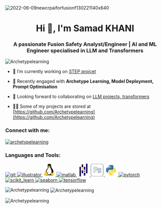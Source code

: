 ![2022-06-09newcrpaiforfusionf130221140x640](https://github.com/Archetypelearning/Archetypelearning/assets/139679681/021b4f39-9617-4c28-b291-ea33912bb418)


<h1 align="center">Hi 👋, I'm Samad KHANI</h1>
<h3 align="center">A passionate Fusion Safety Analyst/Engineer | AI and ML Engineer specialised in LLM and Transformers</h3>

<p align="left"> <img src="https://komarev.com/ghpvc/?username=Archetypelearning&label=Profile%20views&color=0e75b6&style=flat" alt="Archetypelearning" /> </p>

- 🔭 I’m currently working on [STEP projcet](https://ccfe.ukaea.uk/programmes/step/)

- 🌱 Recently engaged with **Archetype Learning, Model Deployment, Prompt Optimisation**

- 👯 Looking forward to collaborating on [LLM projects, transformers](https://huggingface.co/)

- 👨‍💻 Some of my projects are stored at [https://github.com/Archetypelearning](https://github.com/Archetypelearning)

<h3 align="left">Connect with me:</h3>
<p align="left">
<a href="https://linkedin.com/in/archetypelearning" target="blank"><img align="center" src="https://raw.githubusercontent.com/rahuldkjain/github-profile-readme-generator/master/src/images/icons/Social/linked-in-alt.svg" alt="archetypelearning" height="30" width="40" /></a>
</p>

<h3 align="left">Languages and Tools:</h3>
<p align="left"> <a href="https://git-scm.com/" target="_blank" rel="noreferrer"> <img src="https://www.vectorlogo.zone/logos/git-scm/git-scm-icon.svg" alt="git" width="40" height="40"/> </a> <a href="https://www.adobe.com/in/products/illustrator.html" target="_blank" rel="noreferrer"> <img src="https://www.vectorlogo.zone/logos/adobe_illustrator/adobe_illustrator-icon.svg" alt="illustrator" width="40" height="40"/> </a> <a href="https://www.linux.org/" target="_blank" rel="noreferrer"> <img src="https://raw.githubusercontent.com/devicons/devicon/master/icons/linux/linux-original.svg" alt="linux" width="40" height="40"/> </a> <a href="https://www.mathworks.com/" target="_blank" rel="noreferrer"> <img src="https://upload.wikimedia.org/wikipedia/commons/2/21/Matlab_Logo.png" alt="matlab" width="40" height="40"/> </a> <a href="https://pandas.pydata.org/" target="_blank" rel="noreferrer"> <img src="https://raw.githubusercontent.com/devicons/devicon/2ae2a900d2f041da66e950e4d48052658d850630/icons/pandas/pandas-original.svg" alt="pandas" width="40" height="40"/> </a> <a href="https://www.photoshop.com/en" target="_blank" rel="noreferrer"> <img src="https://raw.githubusercontent.com/devicons/devicon/master/icons/photoshop/photoshop-line.svg" alt="photoshop" width="40" height="40"/> </a> <a href="https://www.python.org" target="_blank" rel="noreferrer"> <img src="https://raw.githubusercontent.com/devicons/devicon/master/icons/python/python-original.svg" alt="python" width="40" height="40"/> </a> <a href="https://pytorch.org/" target="_blank" rel="noreferrer"> <img src="https://www.vectorlogo.zone/logos/pytorch/pytorch-icon.svg" alt="pytorch" width="40" height="40"/> </a> <a href="https://scikit-learn.org/" target="_blank" rel="noreferrer"> <img src="https://upload.wikimedia.org/wikipedia/commons/0/05/Scikit_learn_logo_small.svg" alt="scikit_learn" width="40" height="40"/> </a> <a href="https://seaborn.pydata.org/" target="_blank" rel="noreferrer"> <img src="https://seaborn.pydata.org/_images/logo-mark-lightbg.svg" alt="seaborn" width="40" height="40"/> </a> <a href="https://www.tensorflow.org" target="_blank" rel="noreferrer"> <img src="https://www.vectorlogo.zone/logos/tensorflow/tensorflow-icon.svg" alt="tensorflow" width="40" height="40"/> </a> </p>

<p><img align="left" src="https://github-readme-stats.vercel.app/api/top-langs?username=Archetypelearning&show_icons=true&locale=en&layout=compact" alt="Archetypelearning" /></p>

<p>&nbsp;<img align="center" src="https://github-readme-stats.vercel.app/api?username=Archetypelearning&show_icons=true&locale=en" alt="Archetypelearning" /></p>

<p><img align="center" src="https://github-readme-streak-stats.herokuapp.com/?user=Archetypelearning&" alt="Archetypelearning" /></p>
